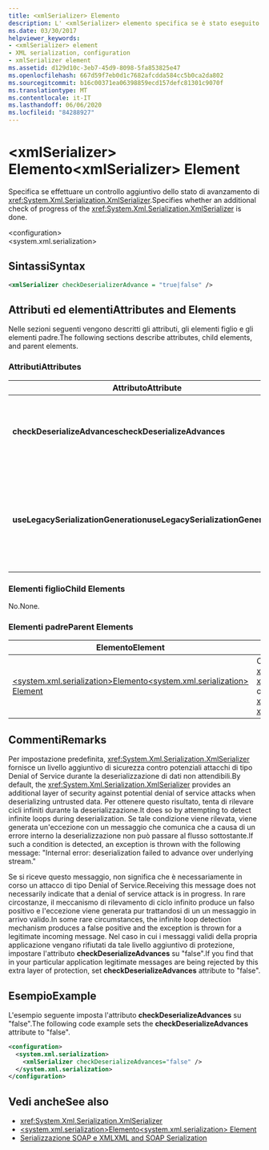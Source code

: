 ```yaml
---
title: <xmlSerializer> Elemento
description: L' <xmlSerializer> elemento specifica se è stato eseguito un ulteriore controllo dello stato di XmlSerializer.
ms.date: 03/30/2017
helpviewer_keywords:
- <xmlSerializer> element
- XML serialization, configuration
- xmlSerializer element
ms.assetid: d129d10c-3eb7-45d9-8098-5fa853825e47
ms.openlocfilehash: 667d59f7eb0d1c7682afcdda584cc5b0ca2da802
ms.sourcegitcommit: b16c00371ea06398859ecd157defc81301c9070f
ms.translationtype: MT
ms.contentlocale: it-IT
ms.lasthandoff: 06/06/2020
ms.locfileid: "84288927"
---
```

# <a name="xmlserializer-element"></a><span data-ttu-id="1ebce-103">\<xmlSerializer> Elemento</span><span class="sxs-lookup"><span data-stu-id="1ebce-103">\<xmlSerializer> Element</span></span>
<span data-ttu-id="1ebce-104">Specifica se effettuare un controllo aggiuntivo dello stato di avanzamento di <xref:System.Xml.Serialization.XmlSerializer>.</span><span class="sxs-lookup"><span data-stu-id="1ebce-104">Specifies whether an additional check of progress of the <xref:System.Xml.Serialization.XmlSerializer> is done.</span></span>  
  
 \<configuration>  
\<system.xml.serialization>  
  
## <a name="syntax"></a><span data-ttu-id="1ebce-105">Sintassi</span><span class="sxs-lookup"><span data-stu-id="1ebce-105">Syntax</span></span>  
  
```xml  
<xmlSerializer checkDeserializerAdvance = "true|false" />  
```  
  
## <a name="attributes-and-elements"></a><span data-ttu-id="1ebce-106">Attributi ed elementi</span><span class="sxs-lookup"><span data-stu-id="1ebce-106">Attributes and Elements</span></span>  
 <span data-ttu-id="1ebce-107">Nelle sezioni seguenti vengono descritti gli attributi, gli elementi figlio e gli elementi padre.</span><span class="sxs-lookup"><span data-stu-id="1ebce-107">The following sections describe attributes, child elements, and parent elements.</span></span>  
  
### <a name="attributes"></a><span data-ttu-id="1ebce-108">Attributi</span><span class="sxs-lookup"><span data-stu-id="1ebce-108">Attributes</span></span>  
  
|<span data-ttu-id="1ebce-109">Attributo</span><span class="sxs-lookup"><span data-stu-id="1ebce-109">Attribute</span></span>|<span data-ttu-id="1ebce-110">Descrizione</span><span class="sxs-lookup"><span data-stu-id="1ebce-110">Description</span></span>|  
|---------------|-----------------|  
|<span data-ttu-id="1ebce-111">**checkDeserializeAdvances**</span><span class="sxs-lookup"><span data-stu-id="1ebce-111">**checkDeserializeAdvances**</span></span>|<span data-ttu-id="1ebce-112">Specifica se controllare lo stato di avanzamento di <xref:System.Xml.Serialization.XmlSerializer>.</span><span class="sxs-lookup"><span data-stu-id="1ebce-112">Specifies whether the progress of the <xref:System.Xml.Serialization.XmlSerializer> is checked.</span></span> <span data-ttu-id="1ebce-113">Impostare l'attributo su "true" o "false".</span><span class="sxs-lookup"><span data-stu-id="1ebce-113">Set the attribute to "true" or "false".</span></span> <span data-ttu-id="1ebce-114">Il valore predefinito è "true".</span><span class="sxs-lookup"><span data-stu-id="1ebce-114">The default is "true".</span></span>|  
|<span data-ttu-id="1ebce-115">**useLegacySerializationGeneration**</span><span class="sxs-lookup"><span data-stu-id="1ebce-115">**useLegacySerializationGeneration**</span></span>|<span data-ttu-id="1ebce-116">Specifica se <xref:System.Xml.Serialization.XmlSerializer> usa la generazione legacy di serializzazione che genera assembly scrivendo un codice C# in un file e quindi compilandola in un assembly.</span><span class="sxs-lookup"><span data-stu-id="1ebce-116">Specifies whether the <xref:System.Xml.Serialization.XmlSerializer> uses legacy serialization generation which generates assemblies by writing C# code to a file and then compiling it to an assembly.</span></span> <span data-ttu-id="1ebce-117">Il valore predefinito è **false**.</span><span class="sxs-lookup"><span data-stu-id="1ebce-117">The default is **false**.</span></span>|  
  
### <a name="child-elements"></a><span data-ttu-id="1ebce-118">Elementi figlio</span><span class="sxs-lookup"><span data-stu-id="1ebce-118">Child Elements</span></span>  
 <span data-ttu-id="1ebce-119">No.</span><span class="sxs-lookup"><span data-stu-id="1ebce-119">None.</span></span>  
  
### <a name="parent-elements"></a><span data-ttu-id="1ebce-120">Elementi padre</span><span class="sxs-lookup"><span data-stu-id="1ebce-120">Parent Elements</span></span>  
  
|<span data-ttu-id="1ebce-121">Elemento</span><span class="sxs-lookup"><span data-stu-id="1ebce-121">Element</span></span>|<span data-ttu-id="1ebce-122">Descrizione</span><span class="sxs-lookup"><span data-stu-id="1ebce-122">Description</span></span>|  
|-------------|-----------------|  
|[<span data-ttu-id="1ebce-123">\<system.xml.serialization>Elemento</span><span class="sxs-lookup"><span data-stu-id="1ebce-123">\<system.xml.serialization> Element</span></span>](system-xml-serialization-element.md)|<span data-ttu-id="1ebce-124">Contiene le impostazioni di configurazione per le classi <xref:System.Xml.Serialization.XmlSerializer> e <xref:System.Xml.Serialization.XmlSchemaImporter>.</span><span class="sxs-lookup"><span data-stu-id="1ebce-124">Contains configuration settings for the <xref:System.Xml.Serialization.XmlSerializer> and <xref:System.Xml.Serialization.XmlSchemaImporter> classes.</span></span>|  
  
## <a name="remarks"></a><span data-ttu-id="1ebce-125">Commenti</span><span class="sxs-lookup"><span data-stu-id="1ebce-125">Remarks</span></span>  
 <span data-ttu-id="1ebce-126">Per impostazione predefinita, <xref:System.Xml.Serialization.XmlSerializer> fornisce un livello aggiuntivo di sicurezza contro potenziali attacchi di tipo Denial of Service durante la deserializzazione di dati non attendibili.</span><span class="sxs-lookup"><span data-stu-id="1ebce-126">By default, the <xref:System.Xml.Serialization.XmlSerializer> provides an additional layer of security against potential denial of service attacks when deserializing untrusted data.</span></span> <span data-ttu-id="1ebce-127">Per ottenere questo risultato, tenta di rilevare cicli infiniti durante la deserializzazione.</span><span class="sxs-lookup"><span data-stu-id="1ebce-127">It does so by attempting to detect infinite loops during deserialization.</span></span> <span data-ttu-id="1ebce-128">Se tale condizione viene rilevata, viene generata un'eccezione con un messaggio che comunica che a causa di un errore interno la deserializzazione non può passare al flusso sottostante.</span><span class="sxs-lookup"><span data-stu-id="1ebce-128">If such a condition is detected, an exception is thrown with the following message: "Internal error: deserialization failed to advance over underlying stream."</span></span>  
  
 <span data-ttu-id="1ebce-129">Se si riceve questo messaggio, non significa che è necessariamente in corso un attacco di tipo Denial of Service.</span><span class="sxs-lookup"><span data-stu-id="1ebce-129">Receiving this message does not necessarily indicate that a denial of service attack is in progress.</span></span> <span data-ttu-id="1ebce-130">In rare circostanze, il meccanismo di rilevamento di ciclo infinito produce un falso positivo e l'eccezione viene generata pur trattandosi di un un messaggio in arrivo valido.</span><span class="sxs-lookup"><span data-stu-id="1ebce-130">In some rare circumstances, the infinite loop detection mechanism produces a false positive and the exception is thrown for a legitimate incoming message.</span></span> <span data-ttu-id="1ebce-131">Nel caso in cui i messaggi validi della propria applicazione vengano rifiutati da tale livello aggiuntivo di protezione, impostare l'attributo **checkDeserializeAdvances** su "false".</span><span class="sxs-lookup"><span data-stu-id="1ebce-131">If you find that in your particular application legitimate messages are being rejected by this extra layer of protection, set **checkDeserializeAdvances** attribute to "false".</span></span>  
  
## <a name="example"></a><span data-ttu-id="1ebce-132">Esempio</span><span class="sxs-lookup"><span data-stu-id="1ebce-132">Example</span></span>  
 <span data-ttu-id="1ebce-133">L'esempio seguente imposta l'attributo **checkDeserializeAdvances** su "false".</span><span class="sxs-lookup"><span data-stu-id="1ebce-133">The following code example sets the **checkDeserializeAdvances** attribute to "false".</span></span>  
  
```xml  
<configuration>  
  <system.xml.serialization>  
    <xmlSerializer checkDeserializeAdvances="false" />  
  </system.xml.serialization>  
</configuration>  
```  
  
## <a name="see-also"></a><span data-ttu-id="1ebce-134">Vedi anche</span><span class="sxs-lookup"><span data-stu-id="1ebce-134">See also</span></span>

- <xref:System.Xml.Serialization.XmlSerializer>
- [<span data-ttu-id="1ebce-135">\<system.xml.serialization>Elemento</span><span class="sxs-lookup"><span data-stu-id="1ebce-135">\<system.xml.serialization> Element</span></span>](system-xml-serialization-element.md)
- [<span data-ttu-id="1ebce-136">Serializzazione SOAP e XML</span><span class="sxs-lookup"><span data-stu-id="1ebce-136">XML and SOAP Serialization</span></span>](xml-and-soap-serialization.md)
